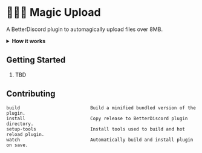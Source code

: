 # 🧙‍♀️✨ Magic Upload
A BetterDiscord plugin to automagically upload files over 8MB.
<details>
<summary style="cursor: pointer;"><b>How it works</b></summary>
This plugin uses Google Drive in the background. Users must connect their Google account through OAuth 2.0. The plugin is then able to upload files, that exceed the discord limit, to Google Drive and share a download link in a message.
</details>

## Getting Started
1) TBD

## Contributing
```
build                          Build a minified bundled version of the plugin.
install                        Copy release to BetterDiscord plugin directory.
setup-tools                    Install tools used to build and hot reload plugin.
watch                          Automatically build and install plugin on save.
```